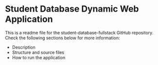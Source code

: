 # Student Database Dynamic Web Application

This is a readme file for the student-database-fullstack GitHub repository. Check the following sections below for more information:

* Description
* Structure and source files
* How to run the application
